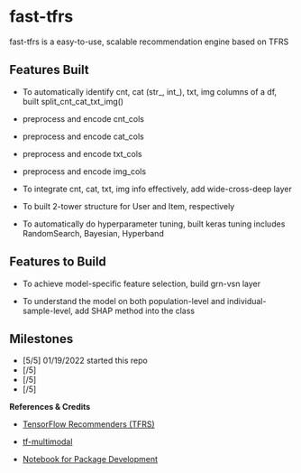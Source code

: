 # fast-tfrs

fast-tfrs is a easy-to-use, scalable recommendation engine based on TFRS 


## Features Built
- To automatically identify cnt, cat (str_, int_), txt, img columns of a df, built split_cnt_cat_txt_img()

- preprocess and encode cnt_cols

- preprocess and encode cat_cols

- preprocess and encode txt_cols

- preprocess and encode img_cols

- To integrate cnt, cat, txt, img info effectively, add wide-cross-deep layer

- To built 2-tower structure for User and Item, respectively

- To automatically do hyperparameter tuning, built keras tuning includes RandomSearch, Bayesian, Hyperband

## Features to Build
- To achieve model-specific feature selection, build grn-vsn layer

- To understand the model on both population-level and individual-sample-level, add SHAP method into the class

## Milestones

- [5/5] 01/19/2022 started this repo
- [/5] 
- [/5]
- [/5]

**References & Credits**

- [TensorFlow Recommenders (TFRS)](https://www.tensorflow.org/recommenders)

- [tf-multimodal](https://github.com/wjlgatech/tf-multimodal)

- [Notebook for Package Development](https://nbdev.fast.ai/tutorial.html)

